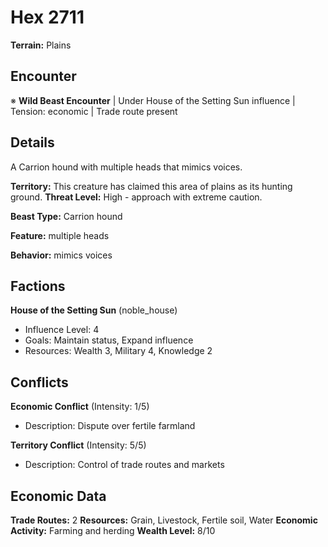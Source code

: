 # Hex 2711

**Terrain:** Plains

## Encounter
※ **Wild Beast Encounter** | Under House of the Setting Sun influence | Tension: economic | Trade route present

## Details
A Carrion hound with multiple heads that mimics voices.

**Territory:** This creature has claimed this area of plains as its hunting ground.
**Threat Level:** High - approach with extreme caution.

**Beast Type:** Carrion hound

**Feature:** multiple heads

**Behavior:** mimics voices

## Factions
**House of the Setting Sun** (noble_house)
- Influence Level: 4
- Goals: Maintain status, Expand influence
- Resources: Wealth 3, Military 4, Knowledge 2

## Conflicts
**Economic Conflict** (Intensity: 1/5)
- Description: Dispute over fertile farmland

**Territory Conflict** (Intensity: 5/5)
- Description: Control of trade routes and markets

## Economic Data
**Trade Routes:** 2
**Resources:** Grain, Livestock, Fertile soil, Water
**Economic Activity:** Farming and herding
**Wealth Level:** 8/10
